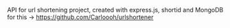 API for url shortening project, created with express.js, shortid and MongoDB for this -> https://github.com/Carloooh/urlshortener
